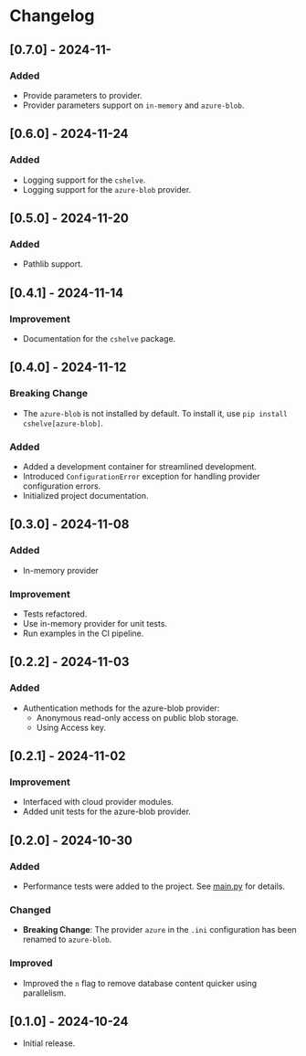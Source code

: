 # Changelog

## [0.7.0] - 2024-11-
### Added
- Provide parameters to provider.
- Provider parameters support on `in-memory` and `azure-blob`.

## [0.6.0] - 2024-11-24
### Added
- Logging support for the `cshelve`.
- Logging support for the `azure-blob` provider.

## [0.5.0] - 2024-11-20
### Added
- Pathlib support.

## [0.4.1] - 2024-11-14
### Improvement
- Documentation for the `cshelve` package.

## [0.4.0] - 2024-11-12
### Breaking Change
- The `azure-blob` is not installed by default. To install it, use `pip install cshelve[azure-blob]`.

### Added
- Added a development container for streamlined development.
- Introduced `ConfigurationError` exception for handling provider configuration errors.
- Initialized project documentation.

## [0.3.0] - 2024-11-08
### Added
- In-memory provider

### Improvement
- Tests refactored.
- Use in-memory provider for unit tests.
- Run examples in the CI pipeline.

## [0.2.2] - 2024-11-03
### Added
- Authentication methods for the azure-blob provider:
    - Anonymous read-only access on public blob storage.
    - Using Access key.

## [0.2.1] - 2024-11-02
### Improvement
- Interfaced with cloud provider modules.
- Added unit tests for the azure-blob provider.

## [0.2.0] - 2024-10-30
### Added
- Performance tests were added to the project. See [main.py](./performances/) for details.

### Changed
- **Breaking Change**: The provider `azure` in the `.ini` configuration has been renamed to `azure-blob`.

### Improved
- Improved the `n` flag to remove database content quicker using parallelism.

## [0.1.0] - 2024-10-24
- Initial release.
